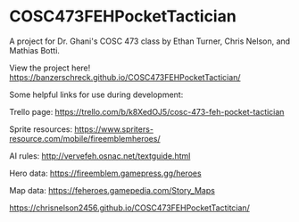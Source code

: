 # COSC473FEHPocketTactician
A project for Dr. Ghani's COSC 473 class by Ethan Turner, Chris Nelson, and Mathias Botti.

View the project here! https://banzerschreck.github.io/COSC473FEHPocketTactician/

Some helpful links for use during development:

Trello page:
https://trello.com/b/k8XedOJ5/cosc-473-feh-pocket-tactician

Sprite resources:
https://www.spriters-resource.com/mobile/fireemblemheroes/

AI rules:
http://vervefeh.osnac.net/textguide.html

Hero data:
https://fireemblem.gamepress.gg/heroes

Map data:
https://feheroes.gamepedia.com/Story_Maps


https://chrisnelson2456.github.io/COSC473FEHPocketTactitcian/
